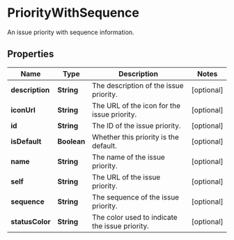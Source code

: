 

# PriorityWithSequence

An issue priority with sequence information.

## Properties

| Name | Type | Description | Notes |
|------------ | ------------- | ------------- | -------------|
|**description** | **String** | The description of the issue priority. |  [optional] |
|**iconUrl** | **String** | The URL of the icon for the issue priority. |  [optional] |
|**id** | **String** | The ID of the issue priority. |  [optional] |
|**isDefault** | **Boolean** | Whether this priority is the default. |  [optional] |
|**name** | **String** | The name of the issue priority. |  [optional] |
|**self** | **String** | The URL of the issue priority. |  [optional] |
|**sequence** | **String** | The sequence of the issue priority. |  [optional] |
|**statusColor** | **String** | The color used to indicate the issue priority. |  [optional] |



